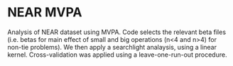 # NEAR MVPA
Analysis of NEAR dataset using MVPA.
Code selects the relevant beta files (i.e. betas for main effect of small and big operations (n<4 and n>4) for non-tie problems). We then apply a searchlight analaysis, using a linear kernel. Cross-validation was applied using a leave-one-run-out procedure. 
